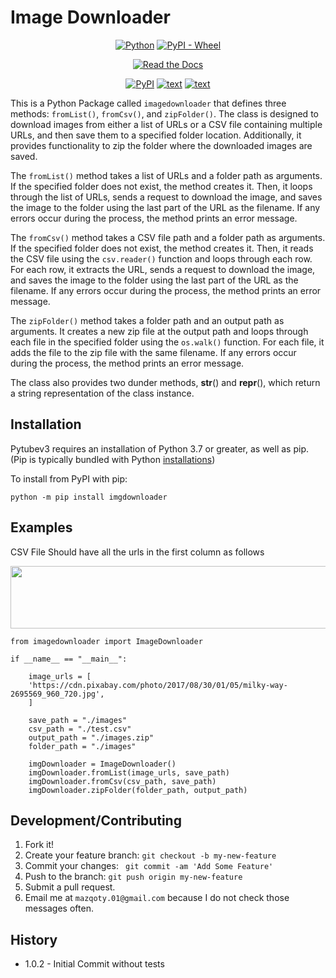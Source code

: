 # Image Downloader

<div align="center">

  <a href="#">![Python](https://img.shields.io/badge/Python-3.7+-3776AB?style=plastic&logo=Python)</a>
  <a href="#">![PyPI - Wheel](https://img.shields.io/pypi/wheel/imagedownloader?style=plastic)</a>
  
  <a href="https://imagedownloader.readthedocs.io/en/latest/">![Read the Docs](https://img.shields.io/readthedocs/imagedownloader?style=plastic)</a>
  

</div>

<div align="center">

  <a href="https://pypi.org/project/imagedownloader/">![PyPI](https://img.shields.io/pypi/v/imagedownloader?style=for-the-badge)</a>
  <a href="https://github.com/mm-mazhar/imagedownloader">![text](https://img.shields.io/badge/GitHub-181717?style=for-the-badge&logo=GitHub)</a>
  <a href="https://imagedownloader.readthedocs.io/en/latest/">![text](https://img.shields.io/badge/View-Documentation-blue?style=for-the-badge)</a>

</div>

This is a Python Package called `imagedownloader` that defines three methods: `fromList()`, `fromCsv()`, and `zipFolder()`. The class is designed to download images from either a list of URLs or a CSV file containing multiple URLs, and then save them to a specified folder location. Additionally, it provides functionality to zip the folder where the downloaded images are saved.

The `fromList()` method takes a list of URLs and a folder path as arguments. If the specified folder does not exist, the method creates it. Then, it loops through the list of URLs, sends a request to download the image, and saves the image to the folder using the last part of the URL as the filename. If any errors occur during the process, the method prints an error message.

The `fromCsv()` method takes a CSV file path and a folder path as arguments. If the specified folder does not exist, the method creates it. Then, it reads the CSV file using the `csv.reader()` function and loops through each row. For each row, it extracts the URL, sends a request to download the image, and saves the image to the folder using the last part of the URL as the filename. If any errors occur during the process, the method prints an error message.

The `zipFolder()` method takes a folder path and an output path as arguments. It creates a new zip file at the output path and loops through each file in the specified folder using the `os.walk()` function. For each file, it adds the file to the zip file with the same filename. If any errors occur during the process, the method prints an error message.

The class also provides two dunder methods, __str__() and __repr__(), which return a string representation of the class instance.

## Installation

Pytubev3 requires an installation of Python 3.7 or greater, as well as pip. (Pip is typically bundled with Python [installations](https://python.org/downloads))

To install from PyPI with pip:

`python -m pip install imgdownloader`

## Examples

CSV File Should have all the urls in the first column as follows

<img src="https://i.imgur.com/z8i92e7.jpg" width="700px" height=100px/>

<br>

```
from imagedownloader import ImageDownloader

if __name__ == "__main__":
    
    image_urls = [
    'https://cdn.pixabay.com/photo/2017/08/30/01/05/milky-way-2695569_960_720.jpg',
    ]
    
    save_path = "./images"
    csv_path = "./test.csv"
    output_path = "./images.zip"
    folder_path = "./images"
    
    imgDownloader = ImageDownloader()
    imgDownloader.fromList(image_urls, save_path)
    imgDownloader.fromCsv(csv_path, save_path)
    imgDownloader.zipFolder(folder_path, output_path)
```

## Development/Contributing
1. Fork it!
2. Create your feature branch: `git checkout -b my-new-feature`
3. Commit your changes: ` git commit -am 'Add Some Feature'`
4. Push to the branch: `git push origin my-new-feature`
5. Submit a pull request.
6. Email me at `mazqoty.01@gmail.com` because I do not check those messages often.

## History
* 1.0.2 - Initial Commit without tests 

